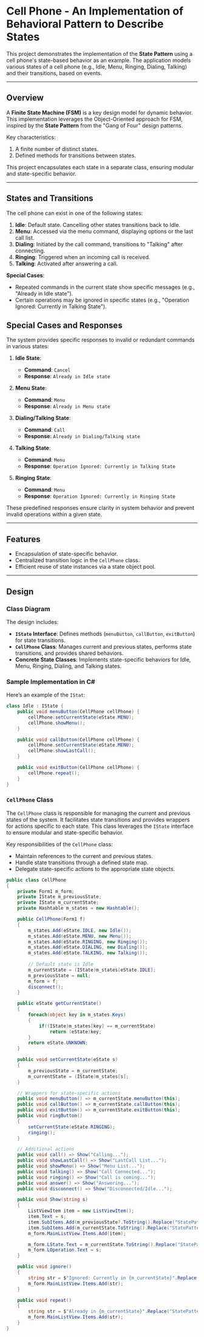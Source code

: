 # Cell Phone - An Implementation of Behavioral Pattern to Describe States

This project demonstrates the implementation of the **State Pattern** using a cell phone's state-based behavior as an example. The application models various states of a cell phone (e.g., Idle, Menu, Ringing, Dialing, Talking) and their transitions, based on events.

---

## Overview

A **Finite State Machine (FSM)** is a key design model for dynamic behavior. This implementation leverages the Object-Oriented approach for FSM, inspired by the **State Pattern** from the "Gang of Four" design patterns. 

Key characteristics:
1. A finite number of distinct states.
2. Defined methods for transitions between states.

This project encapsulates each state in a separate class, ensuring modular and state-specific behavior.

---

## States and Transitions

The cell phone can exist in one of the following states:
1. **Idle**: Default state. Cancelling other states transitions back to Idle.
2. **Menu**: Accessed via the menu command, displaying options or the last call list.
3. **Dialing**: Initiated by the call command, transitions to "Talking" after connecting.
4. **Ringing**: Triggered when an incoming call is received.
5. **Talking**: Activated after answering a call.

**Special Cases**:
- Repeated commands in the current state show specific messages (e.g., "Already in Idle state").
- Certain operations may be ignored in specific states (e.g., "Operation Ignored: Currently in Talking State").
## Special Cases and Responses

The system provides specific responses to invalid or redundant commands in various states:

1. **Idle State**:
   - **Command**: `Cancel`
   - **Response**: `Already in Idle state`

2. **Menu State**:
   - **Command**: `Menu`
   - **Response**: `Already in Menu state`

3. **Dialing/Talking State**:
   - **Command**: `Call`
   - **Response**: `Already in Dialing/Talking state`

4. **Talking State**:
   - **Command**: `Menu`
   - **Response**: `Operation Ignored: Currently in Talking State`

5. **Ringing State**:
   - **Command**: `Menu`
   - **Response**: `Operation Ignored: Currently in Ringing State`

These predefined responses ensure clarity in system behavior and prevent invalid operations within a given state.

---

## Features

- Encapsulation of state-specific behavior.
- Centralized transition logic in the `CellPhone` class.
- Efficient reuse of state instances via a state object pool.

---

## Design

### Class Diagram
The design includes:
- **`IState` Interface**: Defines methods (`menuButton`, `callButton`, `exitButton`) for state transitions.
- **`CellPhone` Class**: Manages current and previous states, performs state transitions, and provides shared behaviors.
- **Concrete State Classes**: Implements state-specific behaviors for Idle, Menu, Ringing, Dialing, and Talking states.

### Sample Implementation in C#
Here’s an example of the `IStat`:
```csharp
class Idle : IState {
    public void menuButton(CellPhone cellPhone) {
        cellPhone.setCurrentState(eState.MENU);
        cellPhone.showMenu();
    }

    public void callButton(CellPhone cellPhone) {
        cellPhone.setCurrentState(eState.MENU);
        cellPhone.showLastCall();
    }

    public void exitButton(CellPhone cellPhone) { 
        cellPhone.repeat();
    }
}
```
### `CellPhone` Class

The `CellPhone` class is responsible for managing the current and previous states of the system. It facilitates state transitions and provides wrappers for actions specific to each state. This class leverages the `IState` interface to ensure modular and state-specific behavior.

Key responsibilities of the `CellPhone` class:
- Maintain references to the current and previous states.
- Handle state transitions through a defined state map.
- Delegate state-specific actions to the appropriate state objects.

```csharp
public class CellPhone
{
    private Form1 m_form; 
    private IState m_previousState;
    private IState m_currentState;
    private Hashtable m_states = new Hashtable();

    public CellPhone(Form1 f)
    {
        m_states.Add(eState.IDLE, new Idle());
        m_states.Add(eState.MENU, new Menu());
        m_states.Add(eState.RINGING, new Ringing());
        m_states.Add(eState.DIALING, new Dialing());
        m_states.Add(eState.TALKING, new Talking());
    
        // Default state is Idle
        m_currentState = (IState)m_states[eState.IDLE]; 
        m_previousState = null; 
        m_form = f;
        disconnect();
    }

    public eState getCurrentState()
    {
        foreach(object key in m_states.Keys)
        {
            if((IState)m_states[key] == m_currentState)
                return (eState)key;
        }    
        return eState.UNKNOWN;
    }

    public void setCurrentState(eState s)
    {
        m_previousState = m_currentState;
        m_currentState = (IState)m_states[s];    
    }

    // Wrappers for state-specific actions
    public void menuButton() => m_currentState.menuButton(this);
    public void callButton() => m_currentState.callButton(this);
    public void exitButton() => m_currentState.exitButton(this);
    public void ringButton()
    {
        setCurrentState(eState.RINGING);
        ringing();
    }

    // Additional actions
    public void call() => Show("Calling...");
    public void showLastCall() => Show("LastCall List...");
    public void showMenu() => Show("Menu List...");
    public void talking() => Show("Call Connected...");
    public void ringing() => Show("Call is coming...");
    public void answer() => Show("Answering...");
    public void disconnect() => Show("Disconnected/Idle...");

    public void Show(string s)
    {
        ListViewItem item = new ListViewItem();
        item.Text = s;
        item.SubItems.Add(m_previousState?.ToString().Replace("StatePattern.", "") ?? "Unknown");
        item.SubItems.Add(m_currentState.ToString().Replace("StatePattern.", ""));
        m_form.MainListView.Items.Add(item);

        m_form.LState.Text = m_currentState.ToString().Replace("StatePattern.", "");
        m_form.LOperation.Text = s;
    }

    public void ignore()
    {
        string str = $"Ignored: Currently in {m_currentState}".Replace("StatePattern.", "");
        m_form.MainListView.Items.Add(str);
    }

    public void repeat()
    {
        string str = $"Already in {m_currentState}".Replace("StatePattern.", "");
        m_form.MainListView.Items.Add(str);
    }
}
```
